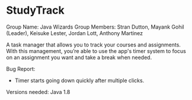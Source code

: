 # StudyTrack

Group Name: Java Wizards
Group Members: Stran Dutton, Mayank Gohil (Leader), Keisuke Lester, Jordan Lott, Anthony Martinez


A task manager that allows you to track your courses and assignments. With this management, you’re able to use the app's timer system to focus on an assignment you want and take a break when needed.


Bug Report:        
* Timer starts going down quickly after multiple clicks. 


Versions needed: Java 1.8
